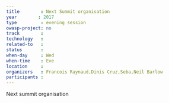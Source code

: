 ```yaml
---
title        : Next Summit organisation
year		: 2017
type         : evening session
owasp-project: no
track        :
technology   :
related-to   :
status       : 
when-day     : Wed
when-time    : Eve
location     : 
organizers   : Francois Raynaud,Dinis Cruz,Seba,Neil Barlow
participants : 
---
```


Next summit organisation


